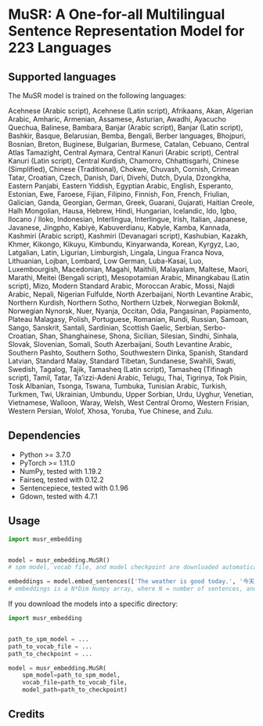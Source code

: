 # MuSR: A One-for-all Multilingual Sentence Representation Model for 223 Languages

## Supported languages

The MuSR model is trained on the following languages:

Acehnese (Arabic script), Acehnese (Latin script), Afrikaans, Akan, Algerian Arabic, Amharic, Armenian, Assamese, Asturian, Awadhi, Ayacucho Quechua, Balinese, Bambara, Banjar (Arabic script), Banjar (Latin script), Bashkir, Basque, Belarusian, Bemba, Bengali, Berber languages, Bhojpuri, Bosnian, Breton, Buginese, Bulgarian, Burmese, Catalan, Cebuano, Central Atlas Tamazight, Central Aymara, Central Kanuri (Arabic script), Central Kanuri (Latin script), Central Kurdish, Chamorro, Chhattisgarhi, Chinese (Simplified), Chinese (Traditional), Chokwe, Chuvash, Cornish, Crimean Tatar, Croatian, Czech, Danish, Dari, Divehi, Dutch, Dyula, Dzongkha, Eastern Panjabi, Eastern Yiddish, Egyptian Arabic, English, Esperanto, Estonian, Ewe, Faroese, Fijian, Filipino, Finnish, Fon, French, Friulian, Galician, Ganda, Georgian, German, Greek, Guarani, Gujarati, Haitian Creole, Halh Mongolian, Hausa, Hebrew, Hindi, Hungarian, Icelandic, Ido, Igbo, Ilocano / Iloko, Indonesian, Interlingua, Interlingue, Irish, Italian, Japanese, Javanese, Jingpho, Kabiyè, Kabuverdianu, Kabyle, Kamba, Kannada, Kashmiri (Arabic script), Kashmiri (Devanagari script), Kashubian, Kazakh, Khmer, Kikongo, Kikuyu, Kimbundu, Kinyarwanda, Korean, Kyrgyz, Lao, Latgalian, Latin, Ligurian, Limburgish, Lingala, Lingua Franca Nova, Lithuanian, Lojban, Lombard, Low German, Luba-Kasai, Luo, Luxembourgish, Macedonian, Magahi, Maithili, Malayalam, Maltese, Maori, Marathi, Meitei (Bengali script), Mesopotamian Arabic, Minangkabau (Latin script), Mizo, Modern Standard Arabic, Moroccan Arabic, Mossi, Najdi Arabic, Nepali, Nigerian Fulfulde, North Azerbaijani, North Levantine Arabic, Northern Kurdish, Northern Sotho, Northern Uzbek, Norwegian Bokmål, Norwegian Nynorsk, Nuer, Nyanja, Occitan, Odia, Pangasinan, Papiamento, Plateau Malagasy, Polish, Portuguese, Romanian, Rundi, Russian, Samoan, Sango, Sanskrit, Santali, Sardinian, Scottish Gaelic, Serbian, Serbo-Croatian, Shan, Shanghainese, Shona, Sicilian, Silesian, Sindhi, Sinhala, Slovak, Slovenian, Somali, South Azerbaijani, South Levantine Arabic, Southern Pashto, Southern Sotho, Southwestern Dinka, Spanish, Standard Latvian, Standard Malay, Standard Tibetan, Sundanese, Swahili, Swati, Swedish, Tagalog, Tajik, Tamasheq (Latin script), Tamasheq (Tifinagh script), Tamil, Tatar, Ta’izzi-Adeni Arabic, Telugu, Thai, Tigrinya, Tok Pisin, Tosk Albanian, Tsonga, Tswana, Tumbuka, Tunisian Arabic, Turkish, Turkmen, Twi, Ukrainian, Umbundu, Upper Sorbian, Urdu, Uyghur, Venetian, Vietnamese, Walloon, Waray, Welsh, West Central Oromo, Western Frisian, Western Persian, Wolof, Xhosa, Yoruba, Yue Chinese, and Zulu.

## Dependencies

* Python >= 3.7.0
* PyTorch >= 1.11.0
* NumPy, tested with 1.19.2
* Fairseq, tested with 0.12.2
* Sentencepiece, tested with 0.1.96
* Gdown, tested with 4.7.1

## Usage

```python
import musr_embedding


model = musr_embedding.MuSR()
# spm model, vocab file, and model checkpoint are downloaded automatically.

embeddings = model.embed_sentences(['The weather is good today.', '今天天气很好。'])
# embeddings is a N*Dim Numpy array, where N = number of sentences, and Dim = sentence embedding dimension.
```

If you download the models into a specific directory:

```python
import musr_embedding


path_to_spm_model = ...
path_to_vocab_file = ...
path_to_checkpoint = ...

model = musr_embedding.MuSR(
    spm_model=path_to_spm_model, 
    vocab_file=path_to_vocab_file, 
    model_path=path_to_checkpoint)
```

## Credits


